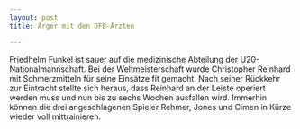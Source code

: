 ```yaml
---
layout: post
title: Ärger mit den DFB-Ärzten

---
```


Friedhelm Funkel ist sauer auf die medizinische Abteilung der U20-Nationalmannschaft. Bei der Weltmeisterschaft wurde Christopher Reinhard mit Schmerzmitteln für seine Einsätze fit gemacht. Nach seiner Rückkehr zur Eintracht stellte sich heraus, dass Reinhard an der Leiste operiert werden muss und nun bis zu sechs Wochen ausfallen wird. Immerhin können die drei angeschlagenen Spieler Rehmer, Jones und Cimen in Kürze wieder voll mittrainieren.


